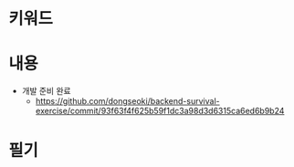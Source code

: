 # 키워드

# 내용

- 개발 준비 완료
  - https://github.com/dongseoki/backend-survival-exercise/commit/93f63f4f625b59f1dc3a98d3d6315ca6ed6b9b24

# 필기
